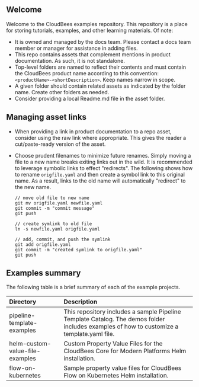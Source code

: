 ## Welcome
Welcome to the CloudBees examples repository. This repository is a place for storing tutorials, examples, and other learning materials. Of note:

* It is owned and managed by the docs team. Please contact a docs team member or manager for assistance in adding files.
* This repo contains assets that complement mentions in product documentation.  As such, it is not standalone.
* Top-level folders are named to reflect their contents and must contain the CloudBees product name according to this convention: `<productName>-<shortDescription>`. Keep names narrow in scope.
* A given folder should contain related assets as indicated by the folder name. Create other folders as needed.
* Consider providing a local Readme.md file in the asset folder.

## Managing asset links
* When providing a link in product documentation to a repo asset, consider using the raw link where appropriate. This gives the reader a cut/paste-ready version of the asset.
* Choose prudent filenames to minimize future renames. Simply moving a file to a new name breaks exiting links out in the wild. It is recommended to leverage symbolic links to effect "redirects". The following shows how to rename `origfile.yaml` and then create a symbol link to this original name. As a result, links to the old name will automatically "redirect" to the new name.

  ```shell
  // move old file to new name
  git mv origfile.yaml newfile.yaml
  git commit -m "commit message"
  git push
  
  // create symlink to old file
  ln -s newfile.yaml origfile.yaml
  
  // add, commit, and push the symlink
  git add origfile.yaml
  git commit -m "created symlink to origfile.yaml"
  git push
  ```

## Examples summary
The following table is a brief summary of each of the example projects.

|Directory|Description  |
|:---|:-|
|pipeline-template-examples|This repository includes a sample Pipeline Template Catalog. The demos folder includes examples of how to customize a template.yaml file.  |
|helm-custom-value-file-examples|Custom Property Value Files for the CloudBees Core for Modern Platforms Helm installation.|
|flow-on-kubernetes|Sample property value files for CloudBees Flow on Kubernetes Helm installation.|
